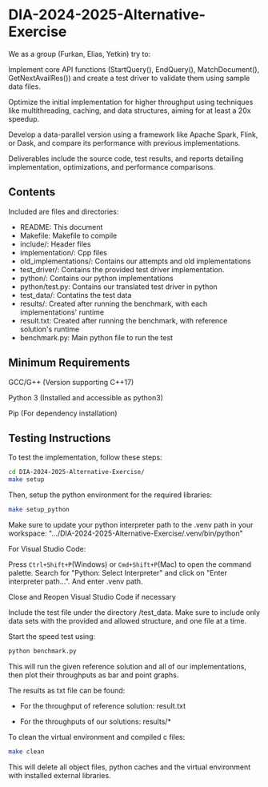 # DIA-2024-2025-Alternative-Exercise

We as a group (Furkan, Elias, Yetkin) try to:

Implement core API functions (StartQuery(), EndQuery(), MatchDocument(), GetNextAvailRes()) and create a test driver to validate them using sample data files.

Optimize the initial implementation for higher throughput using techniques like multithreading, caching, and data structures, aiming for at least a 20x speedup.

Develop a data-parallel version using a framework like Apache Spark, Flink, or Dask, and compare its performance with previous implementations.

Deliverables include the source code, test results, and reports detailing implementation, optimizations, and performance comparisons.

## Contents

Included are files and directories:
  - README: This document
  - Makefile: Makefile to compile
  - include/: Header files
  - implementation/: Cpp files
  - old_implementations/: Contains our attempts and old implementations
  - test_driver/: Contains the provided test driver implementation.
  - python/: Contains our python implementations
  - python/test.py: Contains our translated test driver in python
  - test_data/: Contatins the test data
  - results/: Created after running the benchmark, with each implementations' runtime
  - result.txt: Created after running the benchmark, with reference solution's runtime
  - benchmark.py: Main python file to run the test

## Minimum Requirements

GCC/G++ (Version supporting C++17)

Python 3 (Installed and accessible as python3)

Pip (For dependency installation)

## Testing Instructions

To test the implementation, follow these steps:

```bash
cd DIA-2024-2025-Alternative-Exercise/
make setup
```

Then, setup the python environment for the required libraries:

```bash
make setup_python
```

Make sure to update your python interpreter path to the .venv path in your workspace:
".../DIA-2024-2025-Alternative-Exercise/.venv/bin/python"

For Visual Studio Code:

Press `Ctrl+Shift+P`(Windows) or `Cmd+Shift+P`(Mac) to open the command palette.
Search for "Python: Select Interpreter" and click on "Enter interpreter path...". And enter .venv path.

Close and Reopen Visual Studio Code if necessary

Include the test file under the directory /test_data. Make sure to include only data sets with the provided and allowed structure, and one file at a time.

Start the speed test using:

```bash
python benchmark.py
```

This will run the given reference solution and all of our implementations, then plot their throughputs as bar and point graphs.

The results as txt file can be found:

- For the throughput of reference solution: result.txt

- For the throughputs of our solutions: results/*

To clean the virtual environment and compiled c files:

```bash
make clean
```

This will delete all object files, python caches and the virtual environment with installed external libraries.
